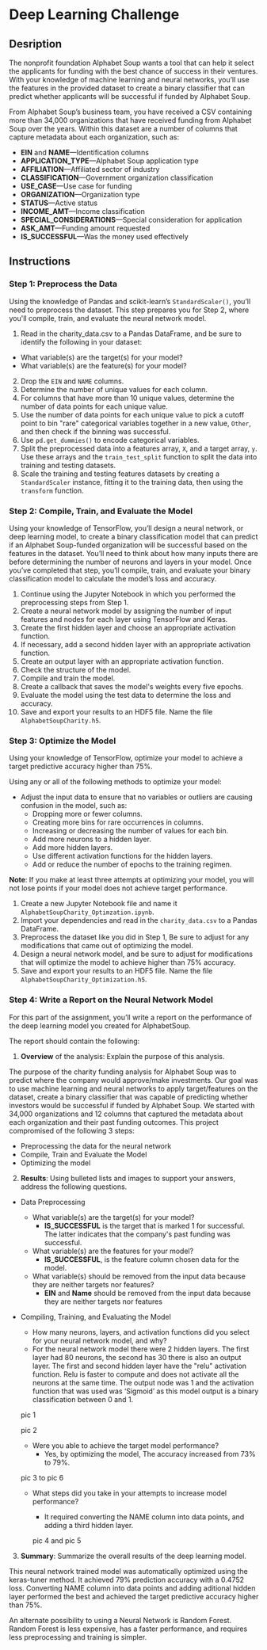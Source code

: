 # Deep Learning Challenge

## Desription
The nonprofit foundation Alphabet Soup wants a tool that can help it select the applicants for funding with the best chance of success in their ventures. With your knowledge of machine learning and neural networks, you’ll use the features in the provided dataset to create a binary classifier that can predict whether applicants will be successful if funded by Alphabet Soup.

From Alphabet Soup’s business team, you have received a CSV containing more than 34,000 organizations that have received funding from Alphabet Soup over the years. Within this dataset are a number of columns that capture metadata about each organization, such as:

* **EIN** and **NAME**—Identification columns
* **APPLICATION_TYPE**—Alphabet Soup application type
* **AFFILIATION**—Affiliated sector of industry
* **CLASSIFICATION**—Government organization classification
* **USE_CASE**—Use case for funding
* **ORGANIZATION**—Organization type
* **STATUS**—Active status
* **INCOME_AMT**—Income classification
* **SPECIAL_CONSIDERATIONS**—Special consideration for application
* **ASK_AMT**—Funding amount requested
* **IS_SUCCESSFUL**—Was the money used effectively

## Instructions

### Step 1: Preprocess the Data

Using the knowledge of Pandas and scikit-learn’s `StandardScaler()`, you’ll need to preprocess the dataset. This step prepares you for Step 2, where you'll compile, train, and evaluate the neural network model.

1. Read in the charity_data.csv to a Pandas DataFrame, and be sure to identify the following in your dataset:
  * What variable(s) are the target(s) for your model?
  * What variable(s) are the feature(s) for your model?
2. Drop the `EIN` and `NAME` columns.
3. Determine the number of unique values for each column.
4. For columns that have more than 10 unique values, determine the number of data points for each unique value.
5. Use the number of data points for each unique value to pick a cutoff point to bin "rare" categorical variables together in a new value, `Other`, and then check if the binning was successful.
6. Use `pd.get_dummies()` to encode categorical variables.
7. Split the preprocessed data into a features array, `X`, and a target array, `y`. Use these arrays and the `train_test_split` function to split the data into training and testing datasets.
8. Scale the training and testing features datasets by creating a `StandardScaler` instance, fitting it to the training data, then using the `transform` function.


### Step 2: Compile, Train, and Evaluate the Model

Using your knowledge of TensorFlow, you’ll design a neural network, or deep learning model, to create a binary classification model that can predict if an Alphabet Soup-funded organization will be successful based on the features in the dataset. You’ll need to think about how many inputs there are before determining the number of neurons and layers in your model. Once you’ve completed that step, you’ll compile, train, and evaluate your binary classification model to calculate the model’s loss and accuracy.

1. Continue using the Jupyter Notebook in which you performed the preprocessing steps from Step 1.
2. Create a neural network model by assigning the number of input features and nodes for each layer using TensorFlow and Keras.
3. Create the first hidden layer and choose an appropriate activation function.
4. If necessary, add a second hidden layer with an appropriate activation function.
5. Create an output layer with an appropriate activation function.
6. Check the structure of the model.
7. Compile and train the model.
8. Create a callback that saves the model's weights every five epochs.
9. Evaluate the model using the test data to determine the loss and accuracy.
10. Save and export your results to an HDF5 file. Name the file `AlphabetSoupCharity.h5`.

### Step 3: Optimize the Model

Using your knowledge of TensorFlow, optimize your model to achieve a target predictive accuracy higher than 75%.

Using any or all of the following methods to optimize your model:

* Adjust the input data to ensure that no variables or outliers are causing confusion in the model, such as:
  * Dropping more or fewer columns.
  * Creating more bins for rare occurrences in columns.
  * Increasing or decreasing the number of values for each bin.
  * Add more neurons to a hidden layer.
  * Add more hidden layers.
  * Use different activation functions for the hidden layers.
  * Add or reduce the number of epochs to the training regimen.

**Note**: If you make at least three attempts at optimizing your model, you will not lose points if your model does not achieve target performance.

1. Create a new Jupyter Notebook file and name it `AlphabetSoupCharity_Optimzation.ipynb`.
2. Import your dependencies and read in the `charity_data.csv` to a Pandas DataFrame.
3. Preprocess the dataset like you did in Step 1, Be sure to adjust for any modifications that came out of optimizing the model.
4. Design a neural network model, and be sure to adjust for modifications that will optimize the model to achieve higher than 75% accuracy.
5. Save and export your results to an HDF5 file. Name the file `AlphabetSoupCharity_Optimization.h5`.

### Step 4: Write a Report on the Neural Network Model

For this part of the assignment, you’ll write a report on the performance of the deep learning model you created for AlphabetSoup.

The report should contain the following:

1. **Overview** of the analysis: Explain the purpose of this analysis.

The purpose of the charity funding analysis for Alphabet Soup was to predict where the company would approve/make investments. Our goal was to use machine learning and neural networks to apply target/features on the dataset, create a binary classifier that was capable of predicting whether investors would be successful if funded by Alphabet Soup. We started with 34,000 organizations and 12 columns that captured the metadata about each organization and their past funding outcomes. This project compromised of the following 3 steps: 
- Preprocessing the data for the neural network 
- Compile, Train and Evaluate the Model 
- Optimizing the model

2. **Results**: Using bulleted lists and images to support your answers, address the following questions.

  * Data Preprocessing
    * What variable(s) are the target(s) for your model?
      - **IS_SUCCESSFUL** is the target that is marked 1 for successful. The latter indicates that the company's past funding was successful.
    * What variable(s) are the features for your model?
      - **IS_SUCCESSFUL**,  is the feature column chosen data for the model.
    * What variable(s) should be removed from the input data because they are neither targets nor features?
      - **EIN** and **Name** should be removed from the input data because they are neither targets nor features
  
* Compiling, Training, and Evaluating the Model
    * How many neurons, layers, and activation functions did you select for your neural network model, and why?
    - For the neural network model there were 2 hidden layers. The first layer had 80 neurons, the second has 30 there is also an output layer. The first and second hidden layer have the "relu" activation function. Relu is faster to compute and does not activate all the neurons at the same time. The output node was 1 and the activation function that was used was ‘Sigmoid’ as this model output is a binary classification between 0 and 1.

    pic 1

    pic 2

    * Were you able to achieve the target model performance?
      - Yes, by optimizing the model, The accuracy increased from 73% to 79%.

    pic 3 to pic 6

    * What steps did you take in your attempts to increase model performance?
      - It required converting the NAME column into data points, and adding a third hidden layer.

      pic 4 and pic 5

3. **Summary**: Summarize the overall results of the deep learning model.

This neural network trained model was automatically optimized using the keras-tuner method. It achieved 79% prediction accuracy with a 0.4752 loss. Converting NAME column into data points and adding aditional hidden layer performed the best and achieved the target predictive accuracy higher than 75%.

An alternate possibility to using a Neural Network is Random Forest. Random Forest is less expensive, has a faster performance, and requires less preprocessing and training is simpler.